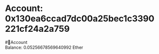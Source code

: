 
Account: 0x130ea6ccad7dc00a25bec1c3390221cf24a2a759
===================================================
  
#📜Account  
Balance: 0.05256678569640992 Ether